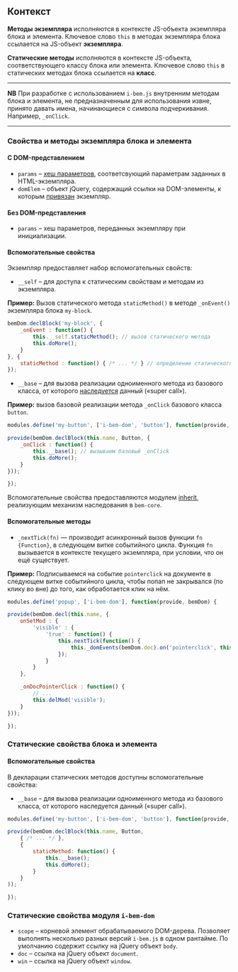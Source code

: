 <a name="context"></a>
## Контекст

**Методы экземпляра** исполняются в контексте JS-объекта экземпляра блока и элемента.
Ключевое слово `this` в методах экземпляра блока ссылается на JS-объект **экземпляра**.

**Статические методы** исполняются в контексте JS-объекта, соответствующего классу блока или элемента.
Ключевое слово `this` в статических методах блока ссылается на **класс**.

***

**NB** При разработке с использованием `i-bem.js` внутренним методам блока и элемента,
не предназначенным для использования извне, принято давать имена, начинающиеся с символа подчеркивания. Например, `_onClick`.

***

### Свойства и методы экземпляра блока и элемента

#### С DOM-представлением

* `params` – [хеш параметров](i-bem-js-params.ru.md), соответсвующий параметрам заданных в HTML-экземпляра.
* `domElem` – объект jQuery, содержащий ссылки на DOM-элементы, к которым [привязан][html] экземпляр.

#### Без DOM-представления

* `params` – хеш параметров, переданных экземпляру при инициализации.

<a name="spec-fields"></a>
#### Вспомогательные свойства

Экземпляр предоставляет набор вспомогательных свойств:

* `__self` – для доступа к статическим свойствам и методам из экземпляра.

**Пример:** Вызов статического метода `staticMethod()` в методе `_onEvent()` экземпляра блока `my-block`.

```js
bemDom.declBlock('my-block', {
    _onEvent : function() {
        this.__self.staticMethod(); // вызов статического метода
        this.doMore();
    }
}, {
    staticMethod : function() { /* ... */ } // определение статического метода
});
```

* `__base` – для вызова реализации одноименного метода из базового класса, от которого [наследуется](./i-bem-js-decl.ru.md#inher) данный («super call»).

**Пример:** вызов базовой реализации метода `_onClick` базового класса `button`.

```js
modules.define('my-button', ['i-bem-dom', 'button'], function(provide, bemDom, Button) {

provide(bemDom.declBlock(this.name, Button, {
    _onClick : function() {
        this.__base(); // вызываем базовый _onClick
        this.doMore();
    }
}));

});
```

Вспомогательные свойства предоставляются модулем [inherit](../../common.blocks/inherit/inherit.ru.md), реализующим механизм наследования в `bem-core`.

<a name="spec-methods"></a>
#### Вспомогательные методы

* `_nextTick(fn)` — производит асинхронный вызов функции `fn` `{Function}`, в следующем витке событийного цикла.
  Функция `fn` вызывается в контексте текущего экземпляра, при условии, что он ещё существует.

**Пример:** Подписываемся на событие `pointerclick` на документе в следующем витке событийного цикла,
чтобы попап не закрывался (по клику во вне) до того, как обработается клик на нём.

```js
modules.define('popup', ['i-bem-dom'], function(provide, bemDom) {

provide(bemDom.decl(this.name, {
    onSetMod : {
        'visible' : {
            'true' : function() {
                this.nextTick(function() {
                    this._domEvents(bemDom.doc).on('pointerclick', this._onDocPointerClick);
                });
            }
        }
    },

    _onDocPointerClick : function() {
        // ...
        this.delMod('visible');
    }
}));

});
```

### Статические свойства блока и элемента

<a name="spec-fields-static"></a>
#### Вспомогательные свойства

В декларации статических методов доступны вспомогательные свойства:

* `__base` – для вызова реализации одноименного метода из базового класса, от которого наследуется данный («super call»).

```js
modules.define('my-button', ['i-bem-dom', 'button'], function(provide, bemDom, Button) {

provide(bemDom.declBlock(this.name, Button,
    { /* ... */ },
    {
        staticMethod: function() {
            this.__base();
            this.doMore();
        }
    }
));

});
```

### Статические свойства модуля `i-bem-dom`

* `scope` – корневой элемент обрабатываемого DOM-дерева.
  Позволяет выполнять несколько разных версий `i-bem.js` в одном рантайме.
  По умолчанию содержит ссылку на jQuery объект `body`.
* `doc` – ссылка на jQuery объект `document`.
* `win` – ссылка на jQuery объект `window`.


[html]: ./i-bem-js-html-binding.ru.md
